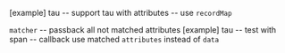 [example] tau -- support tau with attributes -- use `recordMap`

`matcher` -- passback all not matched attributes
[example] tau -- test with span -- callback use matched `attributes` instead of `data`
